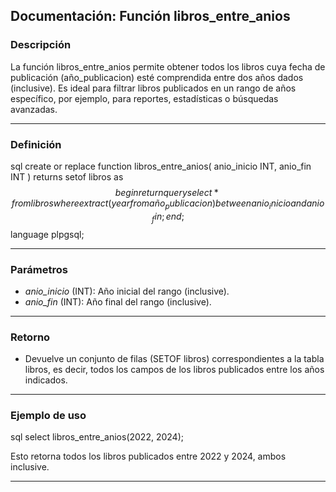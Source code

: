 ## Documentación: Función libros_entre_anios

### Descripción

La función libros_entre_anios permite obtener todos los libros cuya fecha de publicación (año_publicacion) esté comprendida entre dos años dados (inclusive). Es ideal para filtrar libros publicados en un rango de años específico, por ejemplo, para reportes, estadísticas o búsquedas avanzadas.

---

### Definición

sql
create or replace function libros_entre_anios(
    anio_inicio INT, anio_fin INT
)
returns setof libros as $$
begin
    return query select * from libros
    where extract(year from año_publicacion) between anio_inicio and anio_fin;
end;
$$ language plpgsql;


---

### Parámetros

- *anio_inicio* (INT): Año inicial del rango (inclusive).
- *anio_fin* (INT): Año final del rango (inclusive).

---

### Retorno

- Devuelve un conjunto de filas (SETOF libros) correspondientes a la tabla libros, es decir, todos los campos de los libros publicados entre los años indicados.

---

### Ejemplo de uso

sql
select libros_entre_anios(2022, 2024);

Esto retorna todos los libros publicados entre 2022 y 2024, ambos inclusive.

---

